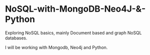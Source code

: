 # NoSQL-with-MongoDB-Neo4J-&-Python

Exploring NoSQL basics, mainly Document based and graph NoSQL databases. 

I will be working with Mongodb, Neo4j and Python. 
